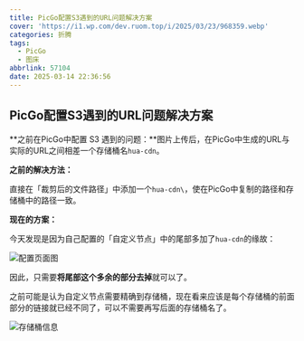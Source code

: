 ```yaml
---
title: PicGo配置S3遇到的URL问题解决方案
cover: 'https://i1.wp.com/dev.ruom.top/i/2025/03/23/968359.webp'
categories: 折腾
tags:
  - PicGo
  - 图床
abbrlink: 57104
date: 2025-03-14 22:36:56
---
```

## PicGo配置S3遇到的URL问题解决方案

**之前在PicGo中配置 S3 遇到的问题：**图片上传后，在PicGo中生成的URL与实际的URL之间相差一个存储桶名`hua-cdn`。

**之前的解决方法：**

直接在「裁剪后的文件路径」中添加一个`hua-cdn\`，使在PicGo中复制的路径和存储桶中的路径一致。

**现在的方案：**

今天发现是因为自己配置的「自定义节点」中的尾部多加了`hua-cdn`的缘故：

![配置页面图](https://cbc25ff.webp.li/851543.png)

因此，只需要**将尾部这个多余的部分去掉**就可以了。

之前可能是认为自定义节点需要精确到存储桶，现在看来应该是每个存储桶的前面部分的链接就已经不同了，可以不需要再写后面的存储桶名了。

![存储桶信息](https://cbc25ff.webp.li/254217.png)